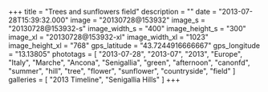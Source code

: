 +++
title = "Trees and sunflowers field"
description = ""
date = "2013-07-28T15:39:32.000"
image = "20130728@153932"
image_s = "20130728@153932-s"
image_width_s = "400"
image_height_s = "300"
image_xl = "20130728@153932-xl"
image_width_xl = "1023"
image_height_xl = "768"
gps_latitude = "43.7244916666667"
gps_longitude = "13.13805"
phototags = [ "2013-07-28", "2013-07", "2013", "Europe", "Italy", "Marche", "Ancona", "Senigallia", "green", "afternoon", "canonfd", "summer", "hill", "tree", "flower", "sunflower", "countryside", "field" ]
galleries = [ "2013 Timeline", "Senigallia Hills" ]
+++
